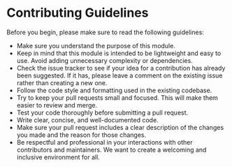 # Contributing Guidelines

Before you begin, please make sure to read the following guidelines:

- Make sure you understand the purpose of this module.
- Keep in mind that this module is intended to be lightweight and easy to use. Avoid adding unnecessary complexity or dependencies.
- Check the issue tracker to see if your idea for a contribution has already been suggested. If it has, please leave a comment on the existing issue rather than creating a new one.
- Follow the code style and formatting used in the existing codebase.
- Try to keep your pull requests small and focused. This will make them easier to review and merge.
- Test your code thoroughly before submitting a pull request.
- Write clear, concise, and well-documented code.
- Make sure your pull request includes a clear description of the changes you made and the reason for those changes.
- Be respectful and professional in your interactions with other contributors and maintainers. We want to create a welcoming and inclusive environment for all.